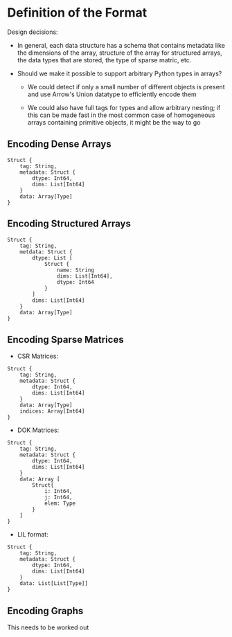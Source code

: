 # Definition of the Format

Design decisions:

- In general, each data structure has a schema that contains metadata like the
	dimensions of the array, structure of the array for structured arrays,
	the data types that are stored, the type of sparse matric, etc.

- Should we make it possible to support arbitrary Python types in arrays?

	* We could detect if only a small number of different objects is present
		and use Arrow's Union datatype to efficiently encode them

	* We could also have full tags for types and allow arbitrary nesting; if this
		can be made fast in the most common case of homogeneous arrays containing
		primitive objects, it might be the way to go

Encoding Dense Arrays
---------------------

```
Struct {
	tag: String,
	metadata: Struct {
		dtype: Int64,
		dims: List[Int64]
	}
	data: Array[Type]
}
```

Encoding Structured Arrays
--------------------------

```
Struct {
	tag: String,
	metdata: Struct {
		dtype: List [
			Struct {
				name: String
				dims: List[Int64],
				dtype: Int64
			}
		]
		dims: List[Int64]
	}
	data: Array[Type]
}
```

Encoding Sparse Matrices
------------------------

- CSR Matrices:

```
Struct {
	tag: String,
	metadata: Struct {
		dtype: Int64,
		dims: List[Int64]
	}
	data: Array[Type]
	indices: Array[Int64]
}
```

- DOK Matrices:

```
Struct {
	tag: String,
	metadata: Struct {
		dtype: Int64,
		dims: List[Int64]
	}
	data: Array [
		Struct{
			i: Int64,
			j: Int64,
			elem: Type
		}
	]
}
```

- LIL format:

```
Struct {
	tag: String,
	metadata: Struct {
		dtype: Int64,
		dims: List[Int64]
	}
	data: List[List[Type]]
}
```

Encoding Graphs
---------------

This needs to be worked out
